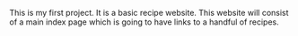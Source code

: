 This is my first project. It is a basic recipe website. This website will consist of a main index page which is going to have links to a handful of recipes.